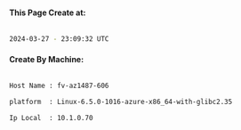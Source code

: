 
   
#### This Page Create at:

```bash

2024-03-27 - 23:09:32 UTC

```

#### Create By Machine:

```bash

Host Name : fv-az1487-606

platform  : Linux-6.5.0-1016-azure-x86_64-with-glibc2.35

Ip Local  : 10.1.0.70

```

